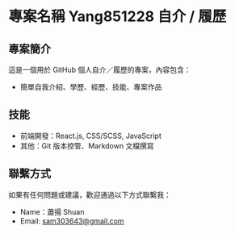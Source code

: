 # 專案名稱 Yang851228 自介 / 履歷

## 專案簡介

這是一個用於 GitHub 個人自介／履歷的專案，內容包含：
- 簡單自我介紹、學歷、經歷、技能、專案作品

## 技能

- 前端開發：React.js, CSS/SCSS, JavaScript
- 其他：Git 版本控管、Markdown 文檔撰寫


## 聯繫方式

如果有任何問題或建議，歡迎通過以下方式聯繫我：
- Name：蕭揚 Shuan
- Email: sam303643@gmail.com